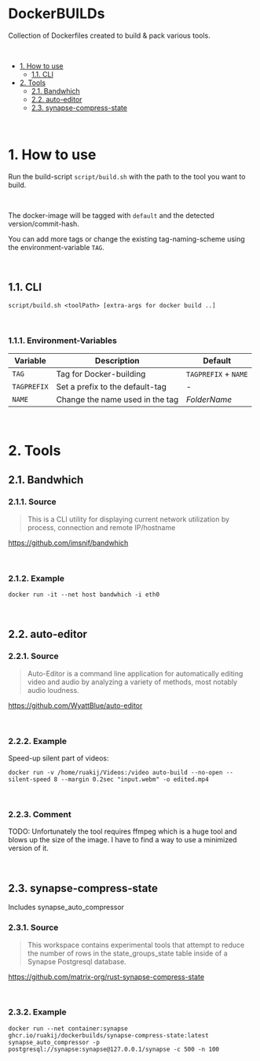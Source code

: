 DockerBUILDs
===

Collection of Dockerfiles created to build & pack various tools.

<br>

<!-- TOC -->
- [1. How to use](#1-how-to-use)
    - [1.1. CLI](#11-cli)
- [2. Tools](#2-tools)
    - [2.1. Bandwhich](#21-bandwhich)
    - [2.2. auto-editor](#22-auto-editor)
    - [2.3. synapse-compress-state](#23-synapse-compress-state)
<!-- /TOC -->

<br>

# 1. How to use

Run the build-script `script/build.sh` with the path to the tool you want to build.

<br>

The docker-image will be tagged with `default` and the detected version/commit-hash.

You can add more tags or change the existing tag-naming-scheme using the environment-variable `TAG`.

<br>

## 1.1. CLI

`script/build.sh <toolPath> [extra-args for docker build ..]`

<br>

### 1.1.1. Environment-Variables

Variable    | Description                       | Default
-|-|-
`TAG`       | Tag for Docker-building           | `TAGPREFIX` + `NAME`
`TAGPREFIX` | Set a prefix to the default-tag   | -
`NAME`      | Change the name used in the tag   | *FolderName*

<br>

# 2. Tools

## 2.1. Bandwhich

### 2.1.1. Source
>This is a CLI utility for displaying current network utilization by process, connection and remote IP/hostname

https://github.com/imsnif/bandwhich

<br>

### 2.1.2. Example
```
docker run -it --net host bandwhich -i eth0
```

<br>

## 2.2. auto-editor

### 2.2.1. Source
>Auto-Editor is a command line application for automatically editing video and audio by analyzing a variety of methods, most notably audio loudness.

https://github.com/WyattBlue/auto-editor

<br>

### 2.2.2. Example
Speed-up silent part of videos:
```
docker run -v /home/ruakij/Videos:/video auto-build --no-open --silent-speed 8 --margin 0.2sec "input.webm" -o edited.mp4
```

<br>

### 2.2.3. Comment
TODO: Unfortunately the tool requires ffmpeg which is a huge tool and blows up the size of the image. I have to find a way to use a minimized version of it.

<br>

## 2.3. synapse-compress-state
Includes synapse_auto_compressor

### 2.3.1. Source
>This workspace contains experimental tools that attempt to reduce the number of rows in the state_groups_state table inside of a Synapse Postgresql database.

https://github.com/matrix-org/rust-synapse-compress-state

<br>

### 2.3.2. Example
```
docker run --net container:synapse ghcr.io/ruakij/dockerbuilds/synapse-compress-state:latest synapse_auto_compressor -p postgresql://synapse:synapse@127.0.0.1/synapse -c 500 -n 100
```

